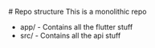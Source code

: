 # Repo structure
This is a monolithic repo
* app/ - Contains all the flutter stuff
* src/ - Contains all the api stuff
